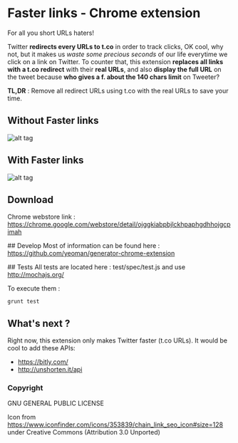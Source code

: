 # Faster links - Chrome extension

For all you short URLs haters!

Twitter **redirects every URLs to t.co** in order to track clicks, OK cool, why not, but it makes us *waste some precious seconds* of our life everytime we click on a link on Twitter.
To counter that, this extension **replaces all links with a t.co redirect** with their **real URLs**, and also **display the full URL** on the tweet because **who gives a f. about the 140 chars limit** on Tweeter?

**TL,DR** : Remove all redirect URLs using t.co with the real URLs to save your time. 

## Without Faster links
![alt tag](https://raw.githubusercontent.com/polomarcus/faster-links/master/app/images/TweetWithoutFasterLink.png)
## With Faster links
![alt tag](https://raw.githubusercontent.com/polomarcus/faster-links/master/app/images/TweetWithFasterLink.png)

## Download
Chrome webstore link : https://chrome.google.com/webstore/detail/ojggkiabpbjlckhpaphgdhhojgcpimah

## Develop 
Most of information can be found here : https://github.com/yeoman/generator-chrome-extension

## Tests
All tests are located here : test/spec/test.js and use http://mochajs.org/
 
To execute them :
```
grunt test
```

## What's next ?
Right now, this extension only makes Twitter faster (t.co URLs).
It would be cool to add these APIs:
* https://bitly.com/
* http://unshorten.it/api

### Copyright
GNU GENERAL PUBLIC LICENSE

Icon from https://www.iconfinder.com/icons/353839/chain_link_seo_icon#size=128 under Creative Commons (Attribution 3.0 Unported)
